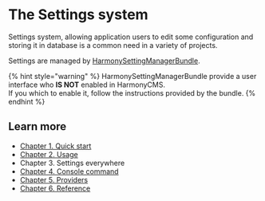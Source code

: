 # The Settings system

Settings system, allowing application users to edit some configuration and storing it in database is a common need in a variety of projects.

Settings are managed by [HarmonySettingManagerBundle](https://marketplace.harmonycms.net/package/harmony-settings-manager-bundle).

{% hint style="warning" %}
HarmonySettingManagerBundle provide a user interface who **IS NOT** enabled in HarmonyCMS.  
If you which to enable it, follow the instructions provided by the bundle.
{% endhint %}

## Learn more

* [Chapter 1. Quick start](quick-start.md)
* [Chapter 2. Usage](usage.md)
* Chapter 3. Settings everywhere
* [Chapter 4. Console command](console-command.md)
* [Chapter 5. Providers](providers.md)
* [Chapter 6. Reference](reference.md)




